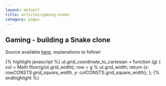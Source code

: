 ```yaml
---
layout: default
title: articles/gaming-snake
category: pages
---
```


## Gaming - building a Snake clone ##

Source available [here](https://github.com/axiomiety/crashburn/blob/master/snake_js.html), explanations to follow!

{% highlight javascript %}
ut.grid_coordinate_to_cartesian = function (g) { 
        col = Math.floor(g/ut.grid_width); 
        row = g % ut.grid_width; 
        return {x: row*CONSTS.grid_square_width, y: col*CONSTS.grid_square_width}; 
};
{% endhighlight %}
